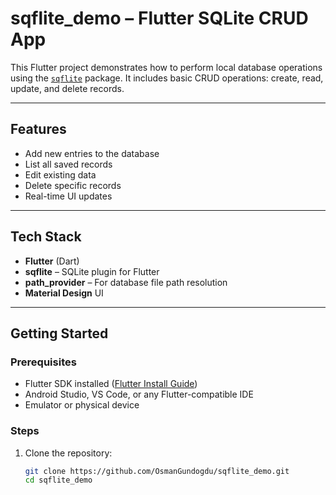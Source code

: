 # sqflite_demo – Flutter SQLite CRUD App

This Flutter project demonstrates how to perform local database operations using the [`sqflite`](https://pub.dev/packages/sqflite) package. It includes basic CRUD operations: create, read, update, and delete records.

---

## Features

- Add new entries to the database
- List all saved records
- Edit existing data
- Delete specific records
- Real-time UI updates

---

## Tech Stack

- **Flutter** (Dart)
- **sqflite** – SQLite plugin for Flutter
- **path_provider** – For database file path resolution
- **Material Design** UI

---

## Getting Started

### Prerequisites

- Flutter SDK installed ([Flutter Install Guide](https://docs.flutter.dev/get-started/install))
- Android Studio, VS Code, or any Flutter-compatible IDE
- Emulator or physical device

### Steps

1. Clone the repository:
   ```bash
   git clone https://github.com/OsmanGundogdu/sqflite_demo.git
   cd sqflite_demo
